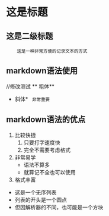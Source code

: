  # 这是标题
 ## 这是二级标题
 		这是一种非常方便的记录文本的方式

 ## markdown语法使用
 
//修改测试
** 粗体**
* 斜体*
` 非常重要`

 ## markdown语法的优点
 1. 比较快捷
 	1. 只要打字速度快
 	2. 完全不需要考虑格式
 2. 非常易学
 	- 语法不算多
 	- 就算记不全也可以使用
 3. 格式丰富

 - 这是一个无序列表
 - 列表的开头是一个圆点
 - 但因解析器的不同，也可能是一个方块


